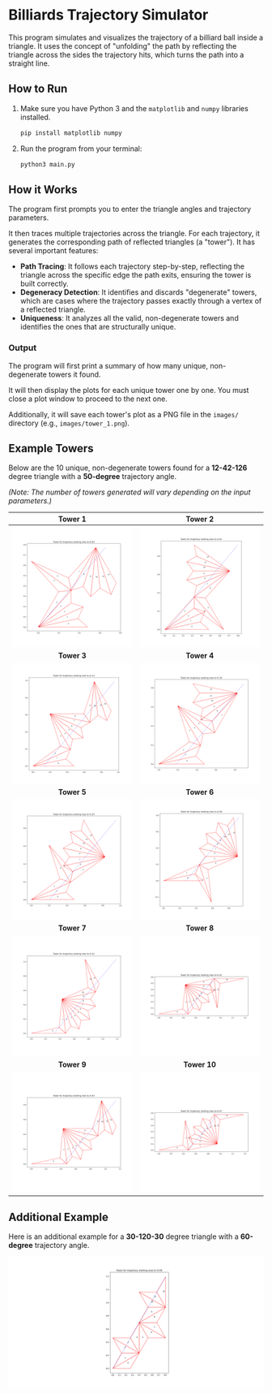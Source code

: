 # Billiards Trajectory Simulator

This program simulates and visualizes the trajectory of a billiard ball inside a triangle. It uses the concept of "unfolding" the path by reflecting the triangle across the sides the trajectory hits, which turns the path into a straight line.

## How to Run

1.  Make sure you have Python 3 and the `matplotlib` and `numpy` libraries installed.
    ```bash
    pip install matplotlib numpy
    ```
2.  Run the program from your terminal:
    ```bash
    python3 main.py
    ```

## How it Works

The program first prompts you to enter the triangle angles and trajectory parameters.

It then traces multiple trajectories across the triangle. For each trajectory, it generates the corresponding path of reflected triangles (a "tower"). It has several important features:

- **Path Tracing**: It follows each trajectory step-by-step, reflecting the triangle across the specific edge the path exits, ensuring the tower is built correctly.
- **Degeneracy Detection**: It identifies and discards "degenerate" towers, which are cases where the trajectory passes exactly through a vertex of a reflected triangle.
- **Uniqueness**: It analyzes all the valid, non-degenerate towers and identifies the ones that are structurally unique.

### Output

The program will first print a summary of how many unique, non-degenerate towers it found.

It will then display the plots for each unique tower one by one. You must close a plot window to proceed to the next one.

Additionally, it will save each tower's plot as a PNG file in the `images/` directory (e.g., `images/tower_1.png`).

## Example Towers

Below are the 10 unique, non-degenerate towers found for a **12-42-126** degree triangle with a **50-degree** trajectory angle.

*(Note: The number of towers generated will vary depending on the input parameters.)*

| Tower 1 | Tower 2 |
| :---: | :---: |
| ![Tower 1](images/tower_1.png) | ![Tower 2](images/tower_2.png) |
| **Tower 3** | **Tower 4** |
| ![Tower 3](images/tower_3.png) | ![Tower 4](images/tower_4.png) |
| **Tower 5** | **Tower 6** |
| ![Tower 5](images/tower_5.png) | ![Tower 6](images/tower_6.png) |
| **Tower 7** | **Tower 8** |
| ![Tower 7](images/tower_7.png) | ![Tower 8](images/tower_8.png) |
| **Tower 9** | **Tower 10** |
| ![Tower 9](images/tower_9.png) | ![Tower 10](images/tower_10.png) |

## Additional Example

Here is an additional example for a **30-120-30** degree triangle with a **60-degree** trajectory angle.

![Example Output](images/example.png)
